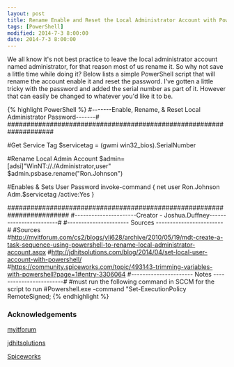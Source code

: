 ```yaml
---
layout: post
title: Rename Enable and Reset the Local Administrator Account with PowerShell
tags: [PowerShell]
modified: 2014-7-3 8:00:00
date: 2014-7-3 8:00:00
---
```


We all know it's not best practice to leave the local administrator account named administrator, for that reason most of us rename it. So why not save a little time while doing it? Below lists a simple PowerShell script that will rename the account enable it and reset the password. I've gotten a little tricky with the password and added the serial number as part of it. However that can easily be changed to whatever you'd like it to be.

{% highlight PowerShell %}
#-------Enable, Rename, & Reset Local Administrator Password-------#
####################################################################

#Get Service Tag
$servicetag = (gwmi win32_bios).SerialNumber

#Rename Local Admin Account
$admin=[adsi]"WinNT://./Administrator,user" 
$admin.psbase.rename("Ron.Johnson")

#Enables & Sets User Password
invoke-command { net user Ron.Johnson Adm.$servicetag /active:Yes }

########################################################################
#----------------------Creator - Joshua.Duffney------------------------#
#----------------------        Sources         ------------------------#
#Sources
#http://myitforum.com/cs2/blogs/yli628/archive/2010/05/19/mdt-create-a-task-sequence-using-powershell-to-rename-local-administrator-account.aspx
#http://jdhitsolutions.com/blog/2014/04/set-local-user-account-with-powershell/
#https://community.spiceworks.com/topic/493143-trimming-variables-with-powershell?page=1#entry-3306064
#----------------------      Notes              ------------------------#
#must run the following command in SCCM for the script to run
#Powershell.exe -command "Set-ExecutionPolicy RemoteSigned;
{% endhighlight %}

### Acknowledgements
[myitforum](http://myitforum.com/cs2/blogs/yli628/archive/2010/05/19/mdt-create-a-task-sequence-using-powershell-to-rename-local-administrator-account.aspx)


[jdhitsolutions](http://jdhitsolutions.com/blog/2014/04/set-local-user-account-with-powershell/)


[Spiceworks](https://community.spiceworks.com/topic/493143-trimming-variables-with-powershell?page=1#entry-3306064)